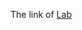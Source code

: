 <!-- ---
title: "Lab"
permalink: /Lab/
---

<!-- {% include base_path %} -->


The link of [Lab](http://www.cs.uky.edu/~manivann/)
